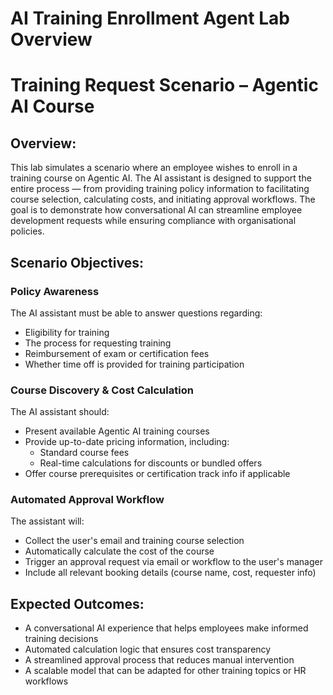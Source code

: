 # AI Training Enrollment Agent Lab Overview


# Training Request Scenario – Agentic AI Course

## Overview:
This lab simulates a scenario where an employee wishes to enroll in a training course on Agentic AI. The AI assistant is designed to support the entire process — from providing training policy information to facilitating course selection, calculating costs, and initiating approval workflows. The goal is to demonstrate how conversational AI can streamline employee development requests while ensuring compliance with organisational policies.

## Scenario Objectives:

### Policy Awareness
The AI assistant must be able to answer questions regarding:

- Eligibility for training
- The process for requesting training
- Reimbursement of exam or certification fees
- Whether time off is provided for training participation

### Course Discovery & Cost Calculation
The AI assistant should:

- Present available Agentic AI training courses
- Provide up-to-date pricing information, including:
  - Standard course fees
  - Real-time calculations for discounts or bundled offers
- Offer course prerequisites or certification track info if applicable

### Automated Approval Workflow
The assistant will:

- Collect the user's email and training course selection
- Automatically calculate the cost of the course
- Trigger an approval request via email or workflow to the user's manager
- Include all relevant booking details (course name, cost, requester info)

## Expected Outcomes:

- A conversational AI experience that helps employees make informed training decisions
- Automated calculation logic that ensures cost transparency
- A streamlined approval process that reduces manual intervention
- A scalable model that can be adapted for other training topics or HR workflows



